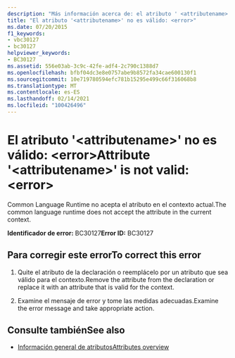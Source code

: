 ```yaml
---
description: "Más información acerca de: el atributo ' <attributename> ' no es válido: <error>"
title: "El atributo '<attributename>' no es válido: <error>"
ms.date: 07/20/2015
f1_keywords:
- vbc30127
- bc30127
helpviewer_keywords:
- BC30127
ms.assetid: 556e03ab-3c9c-42fe-adf4-2c790c1388d7
ms.openlocfilehash: bfbf04dc3e8e0757abe9b8572fa34cae600130f1
ms.sourcegitcommit: 10e719780594efc781b15295e499c66f316068b8
ms.translationtype: MT
ms.contentlocale: es-ES
ms.lasthandoff: 02/14/2021
ms.locfileid: "100426496"
---
```

# <a name="attribute-attributename-is-not-valid-error"></a><span data-ttu-id="fc5ac-103">El atributo '\<attributename>' no es válido: \<error></span><span class="sxs-lookup"><span data-stu-id="fc5ac-103">Attribute '\<attributename>' is not valid: \<error></span></span>

<span data-ttu-id="fc5ac-104">Common Language Runtime no acepta el atributo en el contexto actual.</span><span class="sxs-lookup"><span data-stu-id="fc5ac-104">The common language runtime does not accept the attribute in the current context.</span></span>  
  
 <span data-ttu-id="fc5ac-105">**Identificador de error:** BC30127</span><span class="sxs-lookup"><span data-stu-id="fc5ac-105">**Error ID:** BC30127</span></span>  
  
## <a name="to-correct-this-error"></a><span data-ttu-id="fc5ac-106">Para corregir este error</span><span class="sxs-lookup"><span data-stu-id="fc5ac-106">To correct this error</span></span>  
  
1. <span data-ttu-id="fc5ac-107">Quite el atributo de la declaración o reemplácelo por un atributo que sea válido para el contexto.</span><span class="sxs-lookup"><span data-stu-id="fc5ac-107">Remove the attribute from the declaration or replace it with an attribute that is valid for the context.</span></span>  
  
2. <span data-ttu-id="fc5ac-108">Examine el mensaje de error y tome las medidas adecuadas.</span><span class="sxs-lookup"><span data-stu-id="fc5ac-108">Examine the error message and take appropriate action.</span></span>  
  
## <a name="see-also"></a><span data-ttu-id="fc5ac-109">Consulte también</span><span class="sxs-lookup"><span data-stu-id="fc5ac-109">See also</span></span>

- [<span data-ttu-id="fc5ac-110">Información general de atributos</span><span class="sxs-lookup"><span data-stu-id="fc5ac-110">Attributes overview</span></span>](../programming-guide/concepts/attributes/index.md)
